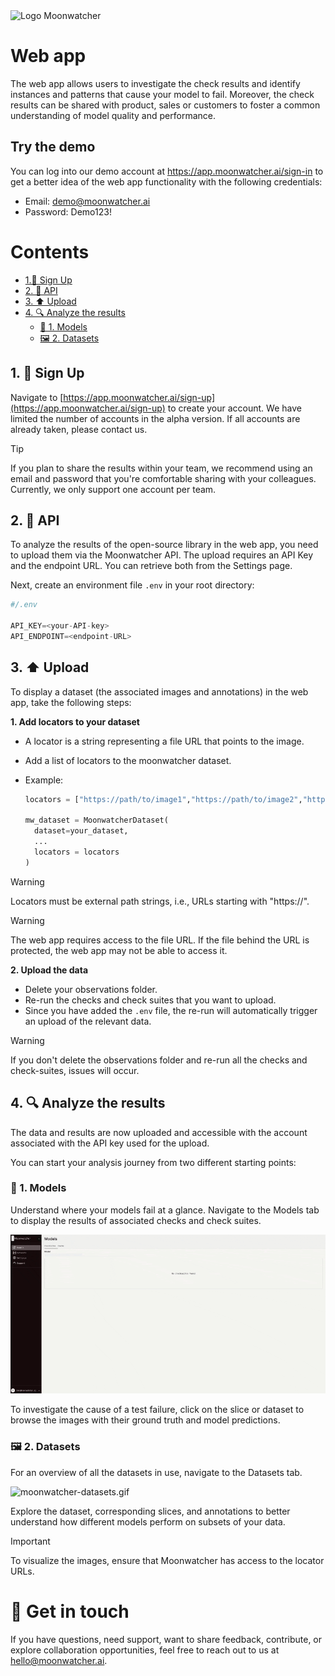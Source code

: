 <picture>
  <source media="(prefers-color-scheme: dark)" srcset="https://github.com/moonwatcher-ai/moonwatcher/assets/735435/4e17639c-e82b-4f93-b70b-47472865e365">
  <source media="(prefers-color-scheme: light)" srcset="https://github.com/moonwatcher-ai/moonwatcher/assets/735435/bcbfd1ba-a3c6-420d-8cef-afc617205f83">
  <img alt="Logo Moonwatcher" src="https://github.com/moonwatcher-ai/moonwatcher/assets/735435/bcbfd1ba-a3c6-420d-8cef-afc617205f83">
</picture>

# Web app
The web app allows users to investigate the check results and identify instances and patterns that cause your model to fail. Moreover, the check results can be shared with product, sales or customers to foster a common understanding of model quality and performance.

## Try the demo
You can log into our demo account at https://app.moonwatcher.ai/sign-in to get a better idea of the web app functionality 
with the following credentials:
- Email: demo@moonwatcher.ai
- Password: Demo123!

# Contents

- [1.👋 Sign Up](#sign-up)
- [2. 🔐 API](#API)
- [3. ⬆️ Upload](#upload)
- [4. 🔍 Analyze the results](#analyze-the-results)
  - [🧠 1. Models](#models)
  - [🖼️ 2. Datasets](#datasets)

## 1. 👋 Sign Up

Navigate to [https://app.moonwatcher.ai/sign-up](https://app.moonwatcher.ai/sign-up) to create your account. We have limited the number of accounts in the alpha version. If all accounts are already taken, please contact us.

> [!TIP]
> If you plan to share the results within your team, we recommend using an email and password that you're comfortable sharing with your colleagues. Currently, we only support one account per team.

## 2. 🔐 API

To analyze the results of the open-source library in the web app, you need to upload them via the Moonwatcher API. The upload requires an API Key and the endpoint URL. You can retrieve both from the Settings page.

Next, create an environment file `.env` in your root directory:

```python
#/.env

API_KEY=<your-API-key>
API_ENDPOINT=<endpoint-URL>
```

## 3. ⬆️ Upload

To display a dataset (the associated images and annotations) in the web app, take the following steps:

**1. Add locators to your dataset**

- A locator is a string representing a file URL that points to the image.
- Add a list of locators to the moonwatcher dataset.
- Example:

  ```python
  locators = ["https://path/to/image1","https://path/to/image2","https://path/to/image3",... ]

  mw_dataset = MoonwatcherDataset(
    dataset=your_dataset,
    ...
    locators = locators
  )
  ```

> [!WARNING]
> Locators must be external path strings, i.e., URLs starting with "https://".

> [!WARNING]
> The web app requires access to the file URL. If the file behind the URL is protected, the web app may not be able to access it.

**2. Upload the data**

- Delete your observations folder.
- Re-run the checks and check suites that you want to upload.
- Since you have added the `.env` file, the re-run will automatically trigger an upload of the relevant data.

> [!WARNING]
> If you don't delete the observations folder and re-run all the checks and check-suites, issues will occur.

## 4. 🔍 Analyze the results

The data and results are now uploaded and accessible with the account associated with the API key used for the upload.

You can start your analysis journey from two different starting points:

### 🧠 1. Models

Understand where your models fail at a glance. Navigate to the Models tab to display the results of associated checks and check suites.

![moonwatcher-models.gif](moonwatcher-models.gif)

To investigate the cause of a test failure, click on the slice or dataset to browse the images with their ground truth and model predictions.

### 🖼️ 2. Datasets

For an overview of all the datasets in use, navigate to the Datasets tab.

![moonwatcher-datasets.gif](moonwatcher-datasets.gif)

Explore the dataset, corresponding slices, and annotations to better understand how different models perform on subsets of your data.


> [!IMPORTANT]
> To visualize the images, ensure that Moonwatcher has access to the locator URLs.

# 🤝 Get in touch

If you have questions, need support, want to share feedback, contribute, or explore collaboration opportunities, feel free to reach out to us at hello@moonwatcher.ai.
